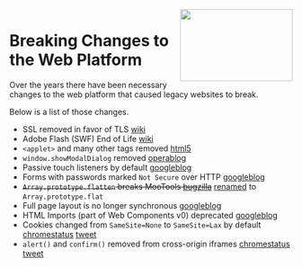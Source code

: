 <img width="200" height="128" src="https://i.imgur.com/UZ5yFcp.jpg" align="right">

# Breaking Changes to the Web Platform

Over the years there have been necessary changes to the web platform that caused legacy websites to break.

Below is a list of those changes.

* SSL removed in favor of TLS [wiki](https://en.wikipedia.org/wiki/Transport_Layer_Security#SSL_1.0,_2.0,_and_3.0)
* Adobe Flash (SWF) End of Life [wiki](https://en.wikipedia.org/wiki/Adobe_Flash#End_of_life)
* `<applet>` and many other tags removed [html5](https://www.w3.org/TR/html5/obsolete.html)
* `window.showModalDialog` removed [operablog](https://dev.opera.com/blog/showmodaldialog/)
* Passive touch listeners by default [googleblog](https://developers.google.com/web/updates/2017/01/scrolling-intervention)
* Forms with passwords marked `Not Secure` over HTTP [googleblog](https://security.googleblog.com/2016/09/moving-towards-more-secure-web.html)
* ~~`Array.prototype.flatten` breaks MooTools [bugzilla](https://bugzilla.mozilla.org/show_bug.cgi?id=1443630)~~ [renamed](https://developers.google.com/web/updates/2018/03/smooshgate) to `Array.prototype.flat`
* Full page layout is no longer synchronous [googleblog](https://developers.google.com/web/updates/2018/07/site-isolation#full-page_layout_is_no_longer_synchronous)
* HTML Imports (part of Web Components v0) deprecated [googleblog](https://developers.google.com/web/updates/2018/09/chrome-70-deps-rems)
* Cookies changed from `SameSite=None` to `SameSite=Lax` by default [chromestatus](https://www.chromestatus.com/feature/5088147346030592) [tweet](https://twitter.com/simonw/status/1422366158171238400)
* `alert()` and `confirm()` removed from cross-origin iframes [chromestatus](https://www.chromestatus.com/feature/5148698084376576) [tweet](https://twitter.com/chriscoyier/status/1420027533005836298)

